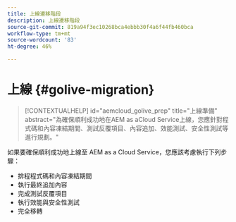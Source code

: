 ```yaml
---
title: 上線遷移階段
description: 上線遷移階段
source-git-commit: 819a94f3ec10268bca4ebbb30f4a6f44fb460bca
workflow-type: tm+mt
source-wordcount: '83'
ht-degree: 46%

---
```



# 上線 {#golive-migration}

>[!CONTEXTUALHELP]
>id="aemcloud_golive_prep"
>title="上線準備"
>abstract="為確保順利成功地在AEM as aCloud Service上線，您應針對程式碼和內容凍結期間、測試反覆項目、內容追加、效能測試、安全性測試等進行規劃。"

如果要確保順利成功地上線至 AEM as a Cloud Service，您應該考慮執行下列步驟：

* 排程程式碼和內容凍結期間
* 執行最終追加內容
* 完成測試反覆項目
* 執行效能與安全性測試
* 完全移轉
